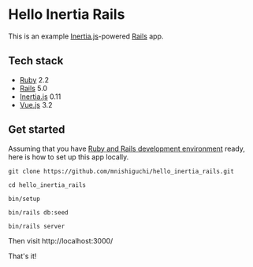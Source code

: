 # Hello Inertia Rails

This is an example [Inertia.js]-powered [Rails] app.

## Tech stack

- [Ruby] 2.2
- [Rails] 5.0
- [Inertia.js] 0.11
- [Vue.js] 3.2

## Get started

Assuming that you have [Ruby and Rails development environment](https://guides.rubyonrails.org/getting_started.html) ready, here is how to set up this app locally.

```
git clone https://github.com/mnishiguchi/hello_inertia_rails.git
```

```
cd hello_inertia_rails
```

```
bin/setup
```

```
bin/rails db:seed
```

```
bin/rails server
```

Then visit http://localhost:3000/

That's it!

[Ruby]: https://www.ruby-lang.org
[Inertia.js]: https://inertiajs.com
[Rails]: https://rubyonrails.org
[Vue.js]: https://vuejs.org/
